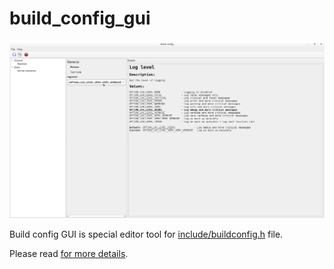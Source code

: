 build_config_gui
================

<p align="center">
    <img src="https://github.com/Gris87/ngos/blob/master/tools/qt/build_config_gui/Screenshot.png?raw=true" alt="Screenshot"/>
</p>

Build config GUI is special editor tool for [include/buildconfig.h](../../../include/buildconfig.h) file.

Please read [for more details](../../../docs/0.%20Intro/7.%20Tools/08.%20Build%20config%20GUI/README.md).

